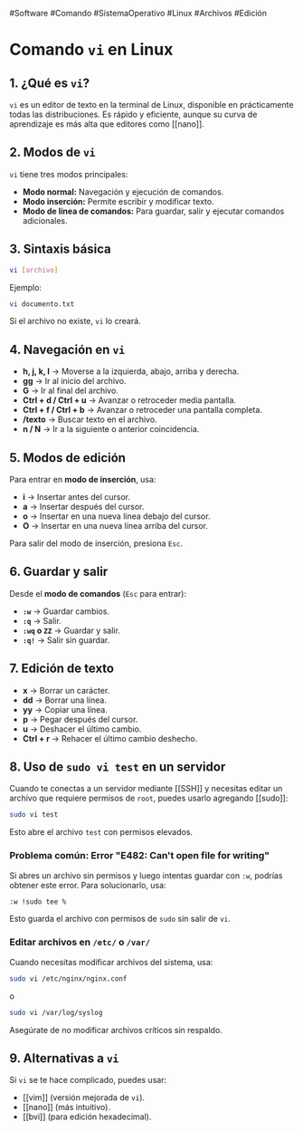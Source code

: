 #Software #Comando #SistemaOperativo #Linux #Archivos #Edición
# Comando `vi` en Linux

## 1. ¿Qué es `vi`?

`vi` es un editor de texto en la terminal de Linux, disponible en prácticamente todas las distribuciones. Es rápido y eficiente, aunque su curva de aprendizaje es más alta que editores como [[nano]].

## 2. Modos de `vi`

`vi` tiene tres modos principales:

- **Modo normal:** Navegación y ejecución de comandos.
- **Modo inserción:** Permite escribir y modificar texto.
- **Modo de línea de comandos:** Para guardar, salir y ejecutar comandos adicionales.

## 3. Sintaxis básica

```bash
vi [archivo]
```

Ejemplo:

```bash
vi documento.txt
```

Si el archivo no existe, `vi` lo creará.

## 4. Navegación en `vi`

- **h, j, k, l** → Moverse a la izquierda, abajo, arriba y derecha.
- **gg** → Ir al inicio del archivo.
- **G** → Ir al final del archivo.
- **Ctrl + d / Ctrl + u** → Avanzar o retroceder media pantalla.
- **Ctrl + f / Ctrl + b** → Avanzar o retroceder una pantalla completa.
- **/texto** → Buscar texto en el archivo.
- **n / N** → Ir a la siguiente o anterior coincidencia.

## 5. Modos de edición

Para entrar en **modo de inserción**, usa:

- **i** → Insertar antes del cursor.
- **a** → Insertar después del cursor.
- **o** → Insertar en una nueva línea debajo del cursor.
- **O** → Insertar en una nueva línea arriba del cursor.

Para salir del modo de inserción, presiona `Esc`.

## 6. Guardar y salir

Desde el **modo de comandos** (`Esc` para entrar):

- **`:w`** → Guardar cambios.
- **`:q`** → Salir.
- **`:wq` o `ZZ`** → Guardar y salir.
- **`:q!`** → Salir sin guardar.

## 7. Edición de texto

- **x** → Borrar un carácter.
- **dd** → Borrar una línea.
- **yy** → Copiar una línea.
- **p** → Pegar después del cursor.
- **u** → Deshacer el último cambio.
- **Ctrl + r** → Rehacer el último cambio deshecho.

## 8. Uso de `sudo vi test` en un servidor

Cuando te conectas a un servidor mediante [[SSH]] y necesitas editar un archivo que requiere permisos de `root`, puedes usarlo agregando [[sudo]]:

```bash
sudo vi test
```

Esto abre el archivo `test` con permisos elevados.

### Problema común: Error "E482: Can't open file for writing"

Si abres un archivo sin permisos y luego intentas guardar con `:w`, podrías obtener este error. Para solucionarlo, usa:

```bash
:w !sudo tee %
```

Esto guarda el archivo con permisos de `sudo` sin salir de `vi`.

### Editar archivos en `/etc/` o `/var/`

Cuando necesitas modificar archivos del sistema, usa:

```bash
sudo vi /etc/nginx/nginx.conf
```

o

```bash
sudo vi /var/log/syslog
```

Asegúrate de no modificar archivos críticos sin respaldo.

## 9. Alternativas a `vi`

Si `vi` se te hace complicado, puedes usar:

- [[vim]] (versión mejorada de `vi`).
- [[nano]] (más intuitivo).
- [[bvi]] (para edición hexadecimal).